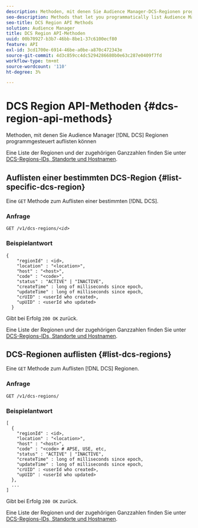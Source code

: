 ```yaml
---
description: Methoden, mit denen Sie Audience Manager-DCS-Regionen programmgesteuert auflisten können.
seo-description: Methods that let you programmatically list Audience Manager DCS regions.
seo-title: DCS Region API Methods
solution: Audience Manager
title: DCS Region API-Methoden
uuid: 00b70927-b3b7-46bb-8be1-37c6100ecf80
feature: API
exl-id: 3cd1700e-6914-46be-a0be-a870c472343e
source-git-commit: 4d3c859cc4dc5294286680b0e63c287e0409f7fd
workflow-type: tm+mt
source-wordcount: '110'
ht-degree: 3%

---
```


# DCS Region API-Methoden {#dcs-region-api-methods}

Methoden, mit denen Sie Audience Manager [!DNL DCS] Regionen programmgesteuert auflisten können

<!-- c_rest_api_regions.xml -->

Eine Liste der Regionen und der zugehörigen Ganzzahlen finden Sie unter [DCS-Regions-IDs, Standorte und Hostnamen](../../api/dcs-intro/dcs-api-reference/dcs-regions.md).

## Auflisten einer bestimmten DCS-Region {#list-specific-dcs-region}

Eine `GET` Methode zum Auflisten einer bestimmten [!DNL DCS].

<!-- r_rest_api_regions_list_specific.xml -->

### Anfrage

`GET /v1/dcs-regions/`*`<id>`*

### Beispielantwort

```
{ 
    "regionId" : <id>, 
    "location" : "<location>",
    "host" : "<host>",
    "code" : "<code>",
    "status" : "ACTIVE" | "INACTIVE",
    "createTime" : long of milliseconds since epoch,
    "updateTime" : long of milliseconds since epoch,
    "crUID" : <userId who created>,
    "upUID" : <userId who updated>
  }
```

Gibt bei Erfolg `200 OK` zurück.

Eine Liste der Regionen und der zugehörigen Ganzzahlen finden Sie unter [DCS-Regions-IDs, Standorte und Hostnamen](../../api/dcs-intro/dcs-api-reference/dcs-regions.md).

## DCS-Regionen auflisten {#list-dcs-regions}

Eine `GET` Methode zum Auflisten [!DNL DCS] Regionen.

<!-- r_rest_api_regions_list.xml -->

### Anfrage

`GET /v1/dcs-regions/`

### Beispielantwort

```
[
  { 
    "regionId" : <id>, 
    "location" : "<location>",
    "host" : "<host>",
    "code" : "<code> # APSE, USE, etc,
    "status" : "ACTIVE" | "INACTIVE",
    "createTime" : long of milliseconds since epoch,
    "updateTime" : long of milliseconds since epoch,
    "crUID" : <userId who created>,
    "upUID" : <userId who updated>
  },
  ...
]
```

Gibt bei Erfolg `200 OK` zurück.

Eine Liste der Regionen und der zugehörigen Ganzzahlen finden Sie unter [DCS-Regions-IDs, Standorte und Hostnamen](../../api/dcs-intro/dcs-api-reference/dcs-regions.md).
